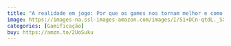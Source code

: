 ```yaml
---
title: "A realidade em jogo: Por que os games nos tornam melhor e como eles podem mudar o mundo"
image: https://images-na.ssl-images-amazon.com/images/I/51+DCn-qtdL._SX359_BO1,204,203,200_.jpg
categories: [Gamificação]
buy: https://amzn.to/2UoSuku
---
```

